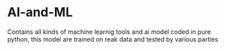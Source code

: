 # AI-and-ML
Contains all kinds of machine learnig  tools and ai model coded in pure python, this model are trained on reak data and tested by various parties
